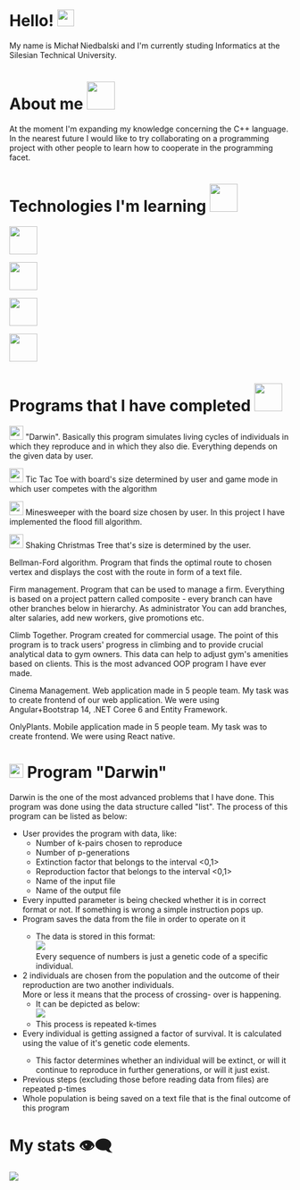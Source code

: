 <h1> Hello! <img src="https://raw.githubusercontent.com/MartinHeinz/MartinHeinz/master/wave.gif" width="30" height=auto> </h1>
<p>  My name is Michał Niedbalski and I'm currently studing Informatics at the Silesian Technical University. </p>
<h1> About me <img src="https://user-images.githubusercontent.com/72338271/119031305-40a47d00-b9ab-11eb-8264-9d5dfb6bf907.gif" width="50"> </h1>

<p> At the moment I'm expanding my knowledge concerning the C++ language. In the nearest future I would like to try collaborating on a programming project with other people
  to learn how to cooperate in the programming facet. </p> 
<h1> Technologies I'm learning 
<img src="https://user-images.githubusercontent.com/72338271/119062306-b8d46800-b9d6-11eb-889e-c38876d95bbb.gif" height="50">
</h1>
 <p> <img src="https://user-images.githubusercontent.com/72338271/119062353-dbff1780-b9d6-11eb-9f63-a4b19644557a.gif" height="50"> </p>
 <p> <img src="https://user-images.githubusercontent.com/72338271/197401895-a2460c5c-b3e8-4095-9f94-c41d3aedfd15.gif" height="50"> </p>
 <p> <img src="https://user-images.githubusercontent.com/72338271/197402025-e8275e87-1c1a-4a32-a757-eab3e2e8a8e0.gif" height="50"> </p>
 <p> <img src="https://user-images.githubusercontent.com/72338271/207717674-d7a7e6ae-058f-4362-9344-23e4bf5ffd76.gif" height="50"> </p>

<h1> Programs that I have completed <img src="https://user-images.githubusercontent.com/72338271/119033984-2c15b400-b9ae-11eb-86db-f82c071bd491.gif" width="50"> </h1>

<p> <img src="https://user-images.githubusercontent.com/72338271/119033660-c32e3c00-b9ad-11eb-9f05-c28a6e213e4b.gif" width="25"> "Darwin". Basically this program simulates living cycles of individuals in which they reproduce and in which they also die. Everything depends on the given data by user. </p> 
<p> <img src="https://user-images.githubusercontent.com/72338271/119031640-96792500-b9ab-11eb-8468-c9b593963f02.gif" width="25"> Tic Tac Toe with board's size determined by user and game mode in which user competes with the algorithm </p>
<p> <img src="https://user-images.githubusercontent.com/72338271/119032662-ba893600-b9ac-11eb-90b7-65f585a73ff4.gif" width="25"> Minesweeper with the board size chosen by user. In this project I have implemented the flood fill algorithm.
<p> <img src="https://user-images.githubusercontent.com/72338271/119032169-2b7c1e00-b9ac-11eb-9816-2942dd3f4b9a.gif" width="25"> Shaking Christmas Tree that's size is determined by the user. </p>
<p> Bellman-Ford algorithm. Program that finds the optimal route to chosen vertex and displays the cost with the route in form of a text file. </p>

<p> Firm management. Program that can be used to manage a firm. Everything is based on a project pattern called composite - every branch can have other branches below in hierarchy. As administrator You can add branches, alter salaries, add new workers, give promotions etc.  </p>

<p> Climb Together. Program created for commercial usage. The point of this program is to track users' progress in climbing and to provide crucial analytical data to gym owners. This data can help to adjust gym's amenities based on clients. This is the most advanced OOP program I have ever made. </p>

<p> Cinema Management. Web application made in 5 people team. My task was to create frontend of our web application. We were using Angular+Bootstrap 14, .NET Coree 6 and Entity Framework.</p>

<p> OnlyPlants. Mobile application made in 5 people team. My task was to create frontend. We were using React native. 

<h1> <img src="https://user-images.githubusercontent.com/72338271/119033660-c32e3c00-b9ad-11eb-9f05-c28a6e213e4b.gif" width="25"> Program "Darwin" </h1>

<p> Darwin is the one of the most advanced problems that I have done. This program was done using the data structure called "list". The process of this program can be listed as below: <br>
<ul> 
  <li> User provides the program with data, like: 
    <ul>
     <li> Number of k-pairs chosen to reproduce </li>
     <li> Number of p-generations </li>
     <li> Extinction factor that belongs to the interval <0,1> </li>
     <li> Reproduction factor that belongs to the interval <0,1> </li>
     <li> Name of the input file</li>
     <li> Name of the output file</li>
    </ul>
  </li>
  <li> Every inputted parameter is being checked whether it is in correct format or not. If something is wrong a simple instruction pops up. </li>
  <li> Program saves the data from the file in order to operate on it </li>
    <ul>
      <li> The data is stored in this format: <br> <img src="https://user-images.githubusercontent.com/72338271/119059676-1665b600-b9d1-11eb-9021-e213859cab2b.png"> <br> Every sequence of numbers is just a genetic code of a specific individual. 
      </li>
    </ul>
  <li> 2 individuals are chosen from the population and the outcome of their reproduction are two another individuals. <br> More or less it means that the process of crossing-   over is happening. 
  <ul>
    <li> It can be depicted as below: <br> <img src ="https://user-images.githubusercontent.com/72338271/119060582-c2f46780-b9d2-11eb-9c4d-c0341766a3cb.png"> </li>
    <li> This process is repeated k-times </li> 
  </ul>
  </li>
  <li> Every individual is getting assigned a factor of survival. It is calculated using the value of it's genetic code elements. </li>
  <ul>
      <li>This factor determines whether an individual will be extinct, or will it continue to reproduce in further generations, or will it just exist. </li>
  </ul>
  <li> Previous steps (excluding those before reading data from files) are repeated p-times </li>
  <li> Whole population is being saved on a text file that is the final outcome of this program </li>
</ul>

<h1> My stats 👁‍🗨 </h1>
<p> <img src="https://github-readme-stats.vercel.app/api?username=mNiedbalski&theme=dark">





<!--
**mNiedbalski/mNiedbalski** is a ✨ _special_ ✨ repository because its `README.md` (this file) appears on your GitHub profile.

Here are some ideas to get you started:

- 🔭 I’m currently working on ...
- 🌱 I’m currently learning ...
- 👯 I’m looking to collaborate on ...
- 🤔 I’m looking for help with ...
- 💬 Ask me about ...
- 📫 How to reach me: ...
- 😄 Pronouns: ...
- ⚡ Fun fact: ...
-->
